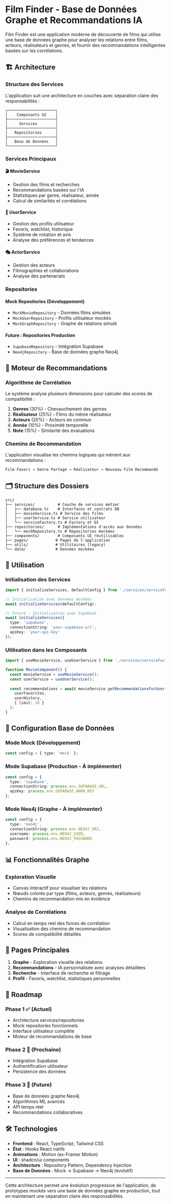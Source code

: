 # Film Finder - Base de Données Graphe et Recommandations IA

Film Finder est une application moderne de découverte de films qui utilise une base de données graphe pour analyser les relations entre films, acteurs, réalisateurs et genres, et fournir des recommandations intelligentes basées sur les corrélations.

## 🏗️ Architecture

### Structure des Services

L'application suit une architecture en couches avec séparation claire des responsabilités :

```
┌─────────────────────┐
│    Composants UI    │
├─────────────────────┤
│     Services        │
├─────────────────────┤
│   Repositories      │
├─────────────────────┤
│   Base de Données   │
└─────────────────────┘
```

### Services Principaux

#### 🎬 MovieService
- Gestion des films et recherches
- Recommandations basées sur l'IA
- Statistiques par genre, réalisateur, année
- Calcul de similarités et corrélations

#### 👤 UserService
- Gestion des profils utilisateur
- Favoris, watchlist, historique
- Système de notation et avis
- Analyse des préférences et tendances

#### 🎭 ActorService
- Gestion des acteurs
- Filmographies et collaborations
- Analyse des partenariats

### Repositories

#### Mock Repositories (Développement)
- `MockMovieRepository` - Données films simulées
- `MockUserRepository` - Profils utilisateur mockés
- `MockGraphRepository` - Graphe de relations simulé

#### Future : Repositories Production
- `SupabaseRepository` - Intégration Supabase
- `Neo4jRepository` - Base de données graphe Neo4j

## 🧠 Moteur de Recommandations

### Algorithme de Corrélation

Le système analyse plusieurs dimensions pour calculer des scores de compatibilité :

1. **Genres** (30%) - Chevauchement des genres
2. **Réalisateur** (25%) - Films du même réalisateur
3. **Acteurs** (20%) - Acteurs en commun
4. **Année** (10%) - Proximité temporelle
5. **Note** (15%) - Similarité des évaluations

### Chemins de Recommandation

L'application visualise les chemins logiques qui mènent aux recommandations :
```
Film Favori → Genre Partagé → Réalisateur → Nouveau Film Recommandé
```

## 🗂️ Structure des Dossiers

```
src/
├── services/          # Couche de services métier
│   ├── database.ts    # Interfaces et contrats DB
│   ├── movieService.ts # Service des films
│   ├── userService.ts # Service utilisateur
│   └── serviceFactory.ts # Factory et DI
├── repositories/      # Implémentations d'accès aux données
│   └── mockRepository.ts # Repositories mockées
├── components/        # Composants UI réutilisables
├── pages/            # Pages de l'application
├── utils/            # Utilitaires (legacy)
└── data/             # Données mockées
```

## 🚀 Utilisation

### Initialisation des Services

```typescript
import { initializeServices, defaultConfig } from './services/serviceFactory';

// Initialisation avec données mockées
await initializeServices(defaultConfig);

// Future : Initialisation avec Supabase
await initializeServices({
  type: 'supabase',
  connectionString: 'your-supabase-url',
  apiKey: 'your-api-key'
});
```

### Utilisation dans les Composants

```typescript
import { useMovieService, useUserService } from './services/serviceFactory';

function MovieComponent() {
  const movieService = useMovieService();
  const userService = useUserService();
  
  const recommendations = await movieService.getRecommendationsForUser(
    userFavorites, 
    userHistory, 
    { limit: 10 }
  );
}
```

## 🔧 Configuration Base de Données

### Mode Mock (Développement)
```typescript
const config = { type: 'mock' };
```

### Mode Supabase (Production - À implémenter)
```typescript
const config = {
  type: 'supabase',
  connectionString: process.env.SUPABASE_URL,
  apiKey: process.env.SUPABASE_ANON_KEY
};
```

### Mode Neo4j (Graphe - À implémenter)
```typescript
const config = {
  type: 'neo4j',
  connectionString: process.env.NEO4J_URI,
  username: process.env.NEO4J_USER,
  password: process.env.NEO4J_PASSWORD
};
```

## 📊 Fonctionnalités Graphe

### Exploration Visuelle
- Canvas interactif pour visualiser les relations
- Nœuds colorés par type (films, acteurs, genres, réalisateurs)
- Chemins de recommandation mis en évidence

### Analyse de Corrélations
- Calcul en temps réel des forces de corrélation
- Visualisation des chemins de recommandation
- Scores de compatibilité détaillés

## 🎯 Pages Principales

1. **Graphe** - Exploration visuelle des relations
2. **Recommandations** - IA personnalisée avec analyses détaillées
3. **Recherche** - Interface de recherche et filtrage
4. **Profil** - Favoris, watchlist, statistiques personnelles

## 🔮 Roadmap

### Phase 1 ✅ (Actuel)
- Architecture services/repositories
- Mock repositories fonctionnels
- Interface utilisateur complète
- Moteur de recommandations de base

### Phase 2 🚧 (Prochaine)
- Intégration Supabase
- Authentification utilisateur
- Persistence des données

### Phase 3 🔮 (Future)
- Base de données graphe Neo4j
- Algorithmes ML avancés
- API temps réel
- Recommandations collaboratives

## 🛠️ Technologies

- **Frontend** : React, TypeScript, Tailwind CSS
- **État** : Hooks React natifs
- **Animations** : Motion (ex-Framer Motion)
- **UI** : shadcn/ui components
- **Architecture** : Repository Pattern, Dependency Injection
- **Base de Données** : Mock → Supabase → Neo4j (évolutif)

---

Cette architecture permet une évolution progressive de l'application, de prototypes mockés vers une base de données graphe en production, tout en maintenant une séparation claire des responsabilités.